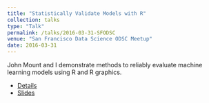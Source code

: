 ```yaml
---
title: "Statistically Validate Models with R"
collection: talks
type: "Talk"
permalink: /talks/2016-03-31-SFODSC
venue: "San Francisco Data Science ODSC Meetup"
date: 2016-03-31
---
```


John Mount and I demonstrate methods to reliably evaluate machine learning models using R and R graphics.

* [Details](https://www.meetup.com/San-Francisco-ODSC/events/228798281/)
* [Slides](https://github.com/WinVector/ValidatingModelsInR)